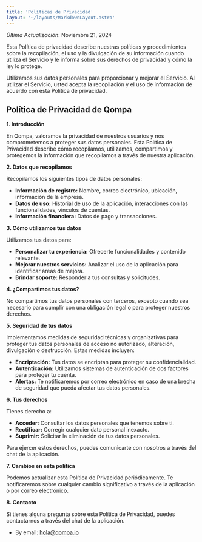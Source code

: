 ```yaml
---
title: 'Políticas de Privacidad'
layout: '~/layouts/MarkdownLayout.astro'
---
```


_Última Actualización_: Noviembre 21, 2024

Esta Política de privacidad describe nuestras políticas y procedimientos sobre la recopilación, el uso y la divulgación de su información cuando utiliza el Servicio y le informa sobre sus derechos de privacidad y cómo la ley lo protege.

Utilizamos sus datos personales para proporcionar y mejorar el Servicio. Al utilizar el Servicio, usted acepta la recopilación y el uso de información de acuerdo con esta Política de privacidad.

## **Política de Privacidad de Qompa**

**1\. Introducción**

En Qompa, valoramos la privacidad de nuestros usuarios y nos comprometemos a proteger sus datos personales. Esta Política de Privacidad describe cómo recopilamos, utilizamos, compartimos y protegemos la información que recopilamos a través de nuestra aplicación.

**2\. Datos que recopilamos**

Recopilamos los siguientes tipos de datos personales:

- **Información de registro:** Nombre, correo electrónico, ubicación, información de la empresa.
- **Datos de uso:** Historial de uso de la aplicación, interacciones con las funcionalidades, vínculos de cuentas.
- **Información financiera:** Datos de pago y transacciones.

**3\. Cómo utilizamos tus datos**

Utilizamos tus datos para:

- **Personalizar tu experiencia:** Ofrecerte funcionalidades y contenido relevante.
- **Mejorar nuestros servicios:** Analizar el uso de la aplicación para identificar áreas de mejora.
- **Brindar soporte:** Responder a tus consultas y solicitudes.

**4\. ¿Compartimos tus datos?**

No compartimos tus datos personales con terceros, excepto cuando sea necesario para cumplir con una obligación legal o para proteger nuestros derechos.

**5\. Seguridad de tus datos**

Implementamos medidas de seguridad técnicas y organizativas para proteger tus datos personales de acceso no autorizado, alteración, divulgación o destrucción. Estas medidas incluyen:

- **Encriptación:** Tus datos se encriptan para proteger su confidencialidad.
- **Autenticación:** Utilizamos sistemas de autenticación de dos factores para proteger tu cuenta.
- **Alertas:** Te notificaremos por correo electrónico en caso de una brecha de seguridad que pueda afectar tus datos personales.

**6\. Tus derechos**

Tienes derecho a:

- **Acceder:** Consultar los datos personales que tenemos sobre ti.
- **Rectificar:** Corregir cualquier dato personal inexacto.
- **Suprimir:** Solicitar la eliminación de tus datos personales.

Para ejercer estos derechos, puedes comunicarte con nosotros a través del chat de la aplicación.

**7\. Cambios en esta política**

Podemos actualizar esta Política de Privacidad periódicamente. Te notificaremos sobre cualquier cambio significativo a través de la aplicación o por correo electrónico.

**8\. Contacto**

Si tienes alguna pregunta sobre esta Política de Privacidad, puedes contactarnos a través del chat de la aplicación.

- By email: hola@qompa.io
